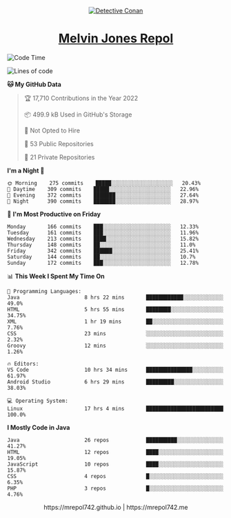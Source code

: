 <p align="center">

<a href="https://mrepol742.github.io">
  <img alt="Detective Conan" src="https://mrepol742-gif-randomizer.vercel.app/api/" /> 
  </a> 
<h1 align="center"><a href="https://mrepol742.github.io/">Melvin Jones Repol</a></h1>
</p>

[comment]: <> (This is a automated generated Data from github action workflow)
[comment]: <> (START OF GENERATED DATA)

<!--START_SECTION:waka-->
![Code Time](http://img.shields.io/badge/Code%20Time-727%20hrs%2038%20mins-blue)

![Lines of code](https://img.shields.io/badge/From%20Hello%20World%20I%27ve%20Written-235%20Thousand%20lines%20of%20code-blue)

**🐱 My GitHub Data** 

> 🏆 17,710 Contributions in the Year 2022
 > 
> 📦 499.9 kB Used in GitHub's Storage 
 > 
> 🚫 Not Opted to Hire
 > 
> 📜 53 Public Repositories 
 > 
> 🔑 21 Private Repositories  
 > 
**I'm a Night 🦉** 

```text
🌞 Morning    275 commits    █████░░░░░░░░░░░░░░░░░░░░   20.43% 
🌆 Daytime    309 commits    █████░░░░░░░░░░░░░░░░░░░░   22.96% 
🌃 Evening    372 commits    ███████░░░░░░░░░░░░░░░░░░   27.64% 
🌙 Night      390 commits    ███████░░░░░░░░░░░░░░░░░░   28.97%

```
📅 **I'm Most Productive on Friday** 

```text
Monday       166 commits    ███░░░░░░░░░░░░░░░░░░░░░░   12.33% 
Tuesday      161 commits    ███░░░░░░░░░░░░░░░░░░░░░░   11.96% 
Wednesday    213 commits    ████░░░░░░░░░░░░░░░░░░░░░   15.82% 
Thursday     148 commits    ██░░░░░░░░░░░░░░░░░░░░░░░   11.0% 
Friday       342 commits    ██████░░░░░░░░░░░░░░░░░░░   25.41% 
Saturday     144 commits    ██░░░░░░░░░░░░░░░░░░░░░░░   10.7% 
Sunday       172 commits    ███░░░░░░░░░░░░░░░░░░░░░░   12.78%

```


📊 **This Week I Spent My Time On** 

```text
💬 Programming Languages: 
Java                     8 hrs 22 mins       ████████████░░░░░░░░░░░░░   49.0% 
HTML                     5 hrs 55 mins       ████████░░░░░░░░░░░░░░░░░   34.75% 
XML                      1 hr 19 mins        ██░░░░░░░░░░░░░░░░░░░░░░░   7.76% 
CSS                      23 mins             ░░░░░░░░░░░░░░░░░░░░░░░░░   2.32% 
Groovy                   12 mins             ░░░░░░░░░░░░░░░░░░░░░░░░░   1.26%

🔥 Editors: 
VS Code                  10 hrs 34 mins      ███████████████░░░░░░░░░░   61.97% 
Android Studio           6 hrs 29 mins       █████████░░░░░░░░░░░░░░░░   38.03%

💻 Operating System: 
Linux                    17 hrs 4 mins       █████████████████████████   100.0%

```

**I Mostly Code in Java** 

```text
Java                     26 repos            ██████████░░░░░░░░░░░░░░░   41.27% 
HTML                     12 repos            ████░░░░░░░░░░░░░░░░░░░░░   19.05% 
JavaScript               10 repos            ████░░░░░░░░░░░░░░░░░░░░░   15.87% 
CSS                      4 repos             █░░░░░░░░░░░░░░░░░░░░░░░░   6.35% 
PHP                      3 repos             █░░░░░░░░░░░░░░░░░░░░░░░░   4.76%

```



<!--END_SECTION:waka-->

[comment]: <> (END OF GENERATED DATA)

<p align="center"> https://mrepol742.github.io | https://mrepol742.me </p>
